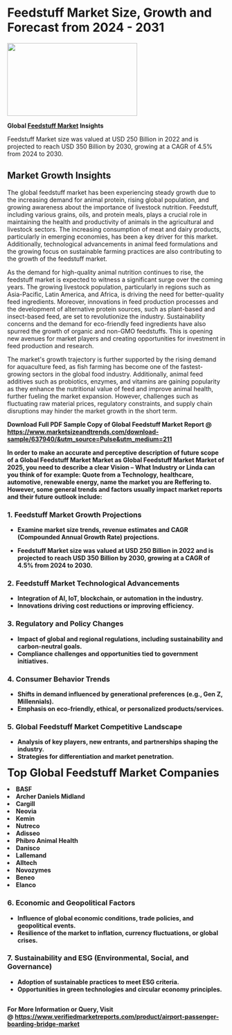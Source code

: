 <H1>Feedstuff Market Size, Growth and Forecast from 2024 - 2031</H1><img class="aligncenter size-medium wp-image-584254" src="https://thirdeyenews.in/wp-content/uploads/2024/09/Global-Market-Research-300x168.jpeg" alt="" width="300" height="168" /><p><strong>Global&nbsp;<a href="https://www.marketsizeandtrends.com/download-sample/637940/&amp;utm_source=Pulse&amp;utm_medium=211">Feedstuff Market</a> Insights</strong></p><p>Feedstuff Market size was valued at USD 250 Billion in 2022 and is projected to reach USD 350 Billion by 2030, growing at a CAGR of 4.5% from 2024 to 2030.</p><p><h2>Market Growth Insights</h2> <p>The global feedstuff market has been experiencing steady growth due to the increasing demand for animal protein, rising global population, and growing awareness about the importance of livestock nutrition. Feedstuff, including various grains, oils, and protein meals, plays a crucial role in maintaining the health and productivity of animals in the agricultural and livestock sectors. The increasing consumption of meat and dairy products, particularly in emerging economies, has been a key driver for this market. Additionally, technological advancements in animal feed formulations and the growing focus on sustainable farming practices are also contributing to the growth of the feedstuff market.</p> <p><strong></strong></p> <p>As the demand for high-quality animal nutrition continues to rise, the feedstuff market is expected to witness a significant surge over the coming years. The growing livestock population, particularly in regions such as Asia-Pacific, Latin America, and Africa, is driving the need for better-quality feed ingredients. Moreover, innovations in feed production processes and the development of alternative protein sources, such as plant-based and insect-based feed, are set to revolutionize the industry. Sustainability concerns and the demand for eco-friendly feed ingredients have also spurred the growth of organic and non-GMO feedstuffs. This is opening new avenues for market players and creating opportunities for investment in feed production and research.</p> <p>The market's growth trajectory is further supported by the rising demand for aquaculture feed, as fish farming has become one of the fastest-growing sectors in the global food industry. Additionally, animal feed additives such as probiotics, enzymes, and vitamins are gaining popularity as they enhance the nutritional value of feed and improve animal health, further fueling the market expansion. However, challenges such as fluctuating raw material prices, regulatory constraints, and supply chain disruptions may hinder the market growth in the short term.</p> <p><strong></p><p><span class=""><strong>Download Full PDF Sample Copy of Global Feedstuff Market Report</strong> @ <a href="https://www.marketsizeandtrends.com/download-sample/637940/&amp;utm_source=Pulse&amp;utm_medium=211" target="_blank">https://www.marketsizeandtrends.com/download-sample/637940/&amp;utm_source=Pulse&amp;utm_medium=211</a></span></p><p>In order to make an accurate and perceptive description of future scope of a Global&nbsp;Feedstuff Market Market as Global&nbsp;Feedstuff Market Market of 2025, you need to describe a clear Vision &ndash; What Industry or Linda can you think of for example: Quote from a Technology, healthcare, automotive, renewable energy, name the market you are Reffering to. However, some general trends and factors usually impact market reports and their future outlook include:</p><h3>1.&nbsp;<strong>Feedstuff Market Growth Projections</strong></h3><ul><li>Examine market size trends, revenue estimates and CAGR (Compounded Annual Growth Rate) projections.</li><li><p>Feedstuff Market size was valued at USD 250 Billion in 2022 and is projected to reach USD 350 Billion by 2030, growing at a CAGR of 4.5% from 2024 to 2030.</p></li></ul><h3>2.&nbsp;<strong>Feedstuff Market Technological Advancements</strong></h3><ul><li>Integration of AI, IoT, blockchain, or automation in the industry.</li><li>Innovations driving cost reductions or improving efficiency.</li></ul><h3>3.&nbsp;<strong>Regulatory and Policy Changes</strong></h3><ul><li>Impact of global and regional regulations, including sustainability and carbon-neutral goals.</li><li>Compliance challenges and opportunities tied to government initiatives.</li></ul><h3>4.&nbsp;<strong>Consumer Behavior Trends</strong></h3><ul><li>Shifts in demand influenced by generational preferences (e.g., Gen Z, Millennials).</li><li>Emphasis on eco-friendly, ethical, or personalized products/services.</li></ul><h3>5.&nbsp;<strong>Global Feedstuff Market Competitive Landscape</strong></h3><ul><li>Analysis of key players, new entrants, and partnerships shaping the industry.</li><li>Strategies for differentiation and market penetration.</li></ul><p data-pm-slice="1 1 []"><span style="color: inherit; font-family: inherit; font-size: 25px;">Top Global Feedstuff Market Companies</span></p><div class="" data-test-id=""><p><li>BASF</li><li> Archer Daniels Midland</li><li> Cargill</li><li> Neovia</li><li> Kemin</li><li> Nutreco</li><li> Adisseo</li><li> Phibro Animal Health</li><li> Danisco</li><li> Lallemand</li><li> Alltech</li><li> Novozymes</li><li> Beneo</li><li> Elanco</li></p></div><h3>6.&nbsp;<strong>Economic and Geopolitical Factors</strong></h3><ul><li>Influence of global economic conditions, trade policies, and geopolitical events.</li><li>Resilience of the market to inflation, currency fluctuations, or global crises.</li></ul><h3>7.&nbsp;<strong>Sustainability and ESG (Environmental, Social, and Governance)</strong></h3><ul><li>Adoption of sustainable practices to meet ESG criteria.</li><li>Opportunities in green technologies and circular economy principles.</li></ul><h2><strong style="font-size: 14px;">For More Information or Query, Visit @&nbsp;</strong><a style="background-color: #ffffff; font-size: 14px;" href="https://www.marketsizeandtrends.com/report/feedstuff-market/" target="_blank">https://www.verifiedmarketreports.com/product/airport-passenger-boarding-bridge-market</a></h2>
